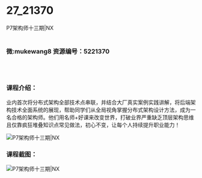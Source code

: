 # 27_21370
P7架构师十三期|NX
<br/></br>
<h3>微:mukewang8 资源编号：5221370</h3>
<br/></br>
<h3>课程介绍：</h3>
<p>业内首次将分布式架构全部技术点串联，并结合大厂真实案例实践讲解，将后端架构技术全面系统的展现，帮助同学们从全局视角掌握分布式架构设计方法，成为一名合格的<a title="查看与 架构师 相关的文章" target="_blank">架构师</a>。他们用名师+好课来改变世界，打破业界严重缺乏顶层架构思维且仅靠疯狂堆叠知识点常见做法，初心不变，让每个人持续提升职业能力！</p>
<p><img src="https://www.ko996.com/wp-content/uploads/img/2021/10/1-26-300x147.png" alt="P7架构师十三期|NX"></p>
<div class="info-desc">
<h3>课程截图：</h3>
<p><img src="https://www.ko996.com/wp-content/uploads/img/2021/10/2-22.png" alt="P7架构师十三期|NX"></p>
<p>&nbsp;</p>


			
</div>
